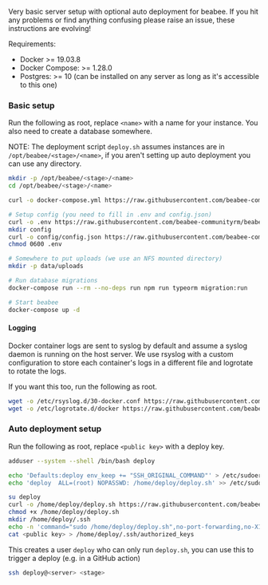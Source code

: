 Very basic server setup with optional auto deployment for beabee. If you hit any
problems or find anything confusing please raise an issue, these instructions
are evolving!

Requirements:

- Docker >= 19.03.8
- Docker Compose: >= 1.28.0
- Postgres: >= 10 (can be installed on any server as long as it's accessible to this one)

### Basic setup

Run the following as root, replace `<name>` with a name for your instance. You
also need to create a database somewhere.

NOTE: The deployment script `deploy.sh` assumes instances are in
`/opt/beabee/<stage>/<name>`, if you aren't setting up auto deployment you can
use any directory.

```bash
mkdir -p /opt/beabee/<stage>/<name>
cd /opt/beabee/<stage>/<name>

curl -o docker-compose.yml https://raw.githubusercontent.com/beabee-communityrm/beabee-deploy/main/docker-compose.yml

# Setup config (you need to fill in .env and config.json)
curl -o .env https://raw.githubusercontent.com/beabee-communityrm/beabee-deploy/main/.env.example
mkdir config
curl -o config/config.json https://raw.githubusercontent.com/beabee-communityrm/beabee/master/src/config/example-config.json
chmod 0600 .env

# Somewhere to put uploads (we use an NFS mounted directory)
mkdir -p data/uploads

# Run database migrations
docker-compose run --rm --no-deps run npm run typeorm migration:run

# Start beabee
docker-compose up -d
```
#### Logging

Docker container logs are sent to syslog by default and assume a syslog daemon
is running on the host server. We use rsyslog with a custom configuration to
store each container's logs in a different file and logrotate to rotate the
logs.

If you want this too, run the following as root.

```bash
wget -o /etc/rsyslog.d/30-docker.conf https://raw.githubusercontent.com/beabee-communityrm/beabee-deploy/main/rsyslog.conf
wget -o /etc/logrotate.d/docker https://raw.githubusercontent.com/beabee-communityrm/beabee-deploy/main/logrotate.conf
```

### Auto deployment setup

Run the following as root, replace `<public key>` with a deploy key.

```bash
adduser --system --shell /bin/bash deploy

echo 'Defaults:deploy env_keep += "SSH_ORIGINAL_COMMAND"' > /etc/sudoers.d/deploy
echo 'deploy  ALL=(root) NOPASSWD: /home/deploy/deploy.sh' >> /etc/sudoers.d/deploy

su deploy
curl -o /home/deploy/deploy.sh https://raw.githubusercontent.com/beabee-communityrm/beabee-deploy/main/deploy.sh
chmod +x /home/deploy/deploy.sh
mkdir /home/deploy/.ssh
echo -n 'command="sudo /home/deploy/deploy.sh",no-port-forwarding,no-X11-forwarding,no-agent-forwarding,no-pty' > /home/deploy/.ssh/authorized_keys
cat <public key> > /home/deploy/.ssh/authorized_keys
```

This creates a user `deploy` who can only run `deploy.sh`, you can use this to
trigger a deploy (e.g. in a GitHub action)
```bash
ssh deploy@<server> <stage>
```
